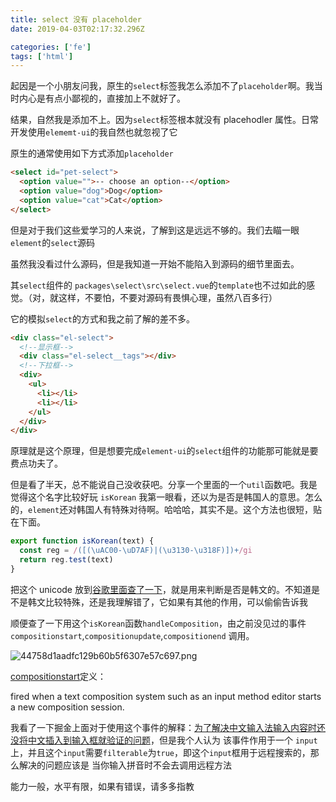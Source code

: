 ```yaml
---
title: select 没有 placeholder
date: 2019-04-03T02:17:32.296Z

categories: ['fe']
tags: ['html']
---
```


起因是一个小朋友问我，原生的`select`标签我怎么添加不了`placeholder`啊。我当时内心是有点小鄙视的，直接加上不就好了。

结果，自然我是添加不上。因为`select`标签根本就没有 placehodler 属性。日常开发使用`elememt-ui`的我自然也就忽视了它

原生的通常使用如下方式添加`placeholder`

```html
<select id="pet-select">
  <option value="">-- choose an option--</option>
  <option value="dog">Dog</option>
  <option value="cat">Cat</option>
</select>
```

但是对于我们这些爱学习的人来说，了解到这是远远不够的。我们去瞄一眼`element`的`select`源码

虽然我没看过什么源码，但是我知道一开始不能陷入到源码的细节里面去。

其`select`组件的 `packages\select\src\select.vue`的`template`也不过如此的感觉。（对，就这样，不要怕，不要对源码有畏惧心理，虽然八百多行）

它的模拟`select`的方式和我之前了解的差不多。

```html
<div class="el-select">
  <!--显示框-->
  <div class="el-select__tags"></div>
  <!--下拉框-->
  <div>
    <ul>
      <li></li>
      <li></li>
    </ul>
  </div>
</div>
```

原理就是这个原理，但是想要完成`element-ui`的`select`组件的功能那可能就是要费点功夫了。

但是看了半天，总不能说自己没收获吧。分享一个里面的一个`util`函数吧。我是觉得这个名字比较好玩 `isKorean` 我第一眼看，还以为是否是韩国人的意思。怎么的，`element`还对韩国人有特殊对待啊。哈哈哈，其实不是。这个方法也很短，贴在下面。

```js
export function isKorean(text) {
  const reg = /([(\uAC00-\uD7AF)|(\u3130-\u318F)])+/gi
  return reg.test(text)
}
```

把这个 unicode 放到[谷歌里面查了一下](https://stackoverflow.com/questions/32239102/korean-and-alphabet-regex-returning-false)，就是用来判断是否是韩文的。不知道是不是韩文比较特殊，还是我理解错了，它如果有其他的作用，可以偷偷告诉我

顺便查了一下用这个`isKorean`函数`handleComposition`，由之前没见过的事件`compositionstart`,`compositionupdate`,`compositionend` 调用。

![44758d1aadfc129b60b5f6307e57c697.png](en-resource://database/3190:1)

[compositionstart](https://developer.mozilla.org/en-US/docs/Web/API/Element/compositionstart_event)定义：

fired when a text composition system such as an input method editor starts a new composition session.

我看了一下掘金上面对于使用这个事件的解释：[为了解决中文输入法输入内容时还没将中文插入到输入框就验证的问题](https://juejin.im/post/5b924684f265da0a9a394c57)，但是我个人认为 该事件作用于一个 `input`上，并且这个`input`需要`filterable`为`true`，即这个`input`框用于远程搜索的，那么解决的问题应该是 当你输入拼音时不会去调用远程方法

能力一般，水平有限，如果有错误，请多多指教
